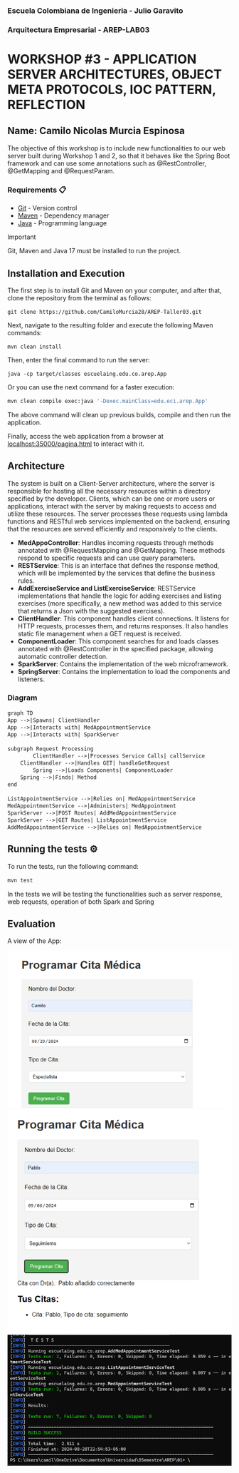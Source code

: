 ### Escuela Colombiana de Ingenieria - Julio Garavito
### Arquitectura Empresarial - AREP-LAB03
# WORKSHOP #3 - APPLICATION SERVER ARCHITECTURES, OBJECT META PROTOCOLS, IOC PATTERN, REFLECTION

## Name: Camilo Nicolas Murcia Espinosa

The objective of this workshop is to include new functionalities to our web server built during Workshop 1 and 2, so that it behaves like the Spring Boot framework and can use some annotations such as @RestController, @GetMapping and @RequestParam.

### Requirements 📋

* [Git](https://git-scm.com/) - Version control
* [Maven](https://maven.apache.org/) - Dependency manager
* [Java](https://www.oracle.com/java/technologies/downloads/#java17) - Programming language

> [!IMPORTANT]
> Git, Maven and Java 17 must be installed to run the project.


## Installation and Execution
The first step is to install Git and Maven on your computer, and after that, clone the repository from the terminal as follows:
```
git clone https://github.com/CamiloMurcia28/AREP-Taller03.git
```
Next, navigate to the resulting folder and execute the following Maven commands:
```
mvn clean install
```

Then, enter the final command to run the server:
```
java -cp target/classes escuelaing.edu.co.arep.App
```


Or you can use the next command for a faster execution: 

```bash
mvn clean compile exec:java '-Dexec.mainClass=edu.eci.arep.App'
```

The above command will clean up previous builds, compile and then run the application.


Finally, access the web application from a browser at [localhost:35000/pagina.html]() to interact with it.

## Architecture
The system is built on a Client-Server architecture, where the server is responsible for hosting all the necessary resources within a directory specified by the developer. Clients, which can be one or more users or applications, interact with the server by making requests to access and utilize these resources. The server processes these requests using lambda functions and RESTful web services implemented on the backend, ensuring that the resources are served efficiently and responsively to the clients.

* **MedAppoController**: Handles incoming requests through methods annotated with @RequestMapping and @GetMapping. These methods respond to specific requests and can use query parameters.
* **RESTService**: This is an interface that defines the response method, which will be implemented by the services that define the business rules.
* **AddExerciseService and ListExerciseService**: RESTService implementations that handle the logic for adding exercises and listing exercises (more specifically, a new method was added to this service that returns a Json with the suggested exercises).
* **ClientHandler**: This component handles client connections. It listens for HTTP requests, processes them, and returns responses. It also handles static file management when a GET request is received.
* **ComponentLoader**: This component searches for and loads classes annotated with @RestController in the specified package, allowing automatic controller detection.
* **SparkServer**: Contains the implementation of the web microframework.
* **SpringServer**: Contains the implementation to load the components and listeners.

### Diagram
```mermaid
graph TD
App -->|Spawns| ClientHandler
App -->|Interacts with| MedAppointmentService
App -->|Interacts with| SparkServer

subgraph Request Processing
        ClientHandler -->|Processes Service Calls| callService
	ClientHandler -->|Handles GET| handleGetRequest
        Spring -->|Loads Components| ComponentLoader
	Spring -->|Finds| Method
end

ListAppointmentService -->|Relies on| MedAppointmentService
MedAppointmentService -->|Administers| MedAppointment
SparkServer -->|POST Routes| AddMedAppointmentService
SparkServer -->|GET Routes| ListAppointmentService
AddMedAppointmentService -->|Relies on| MedAppointmentService

```
## Running the tests ⚙️

To run the tests, run the following command:

```bash
mvn test

```

In the tests we will be testing the functionalities such as server response, web requests, operation of both Spark and Spring

## Evaluation

A view of the App:

![image](/src/main/resources/webroot/inicial.png)
![image](/src/main/resources/webroot/Funcionamiento.png)
![image](/src/main/resources/webroot/pruebas.png)
